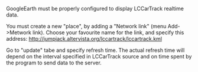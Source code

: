 GoogleEarth must be properly configured to display LCCarTrack realtime data.

You must create a new "place", by adding a "Network link" (menu Add->Metwork link).
Choose your favourite name for the link, and specify this address:
http://jumpjack.altervista.org/lccartrack/lccartrack.kml

Go to "update" tabe and specify refresh time. The actual refresh time will depend on the interval specified in LCCarTrack source and on time spent by the program to send data to the server.